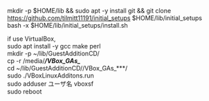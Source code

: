 mkdir -p $HOME/lib && sudo apt -y install git && git clone https://github.com/tilmitt11191/initial_setups $HOME/lib/initial_setups  
bash -x $HOME/lib/initial_setups/install.sh


if use VirtualBox,  
sudo apt install -y gcc make perl  
mkdir -p ~/lib/GuestAdditionCD/  
cp -r /media/***/VBox_GAs_***  
cd ~/lib/GuestAdditionCD//VBox_GAs_***/  
sudo ./VBoxLinuxAdditons.run  
sudo adduser ユーザ名 vboxsf  
sudo reboot  